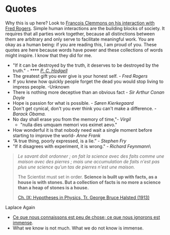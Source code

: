 # Quotes

Why this is up here?  Look to [Francois Clemmons on his interaction with Fred Rogers](https://www.youtube.com/watch?v=UD7Z-O7U33c). Simple human interactions are the building blocks of society. It requires that all parties work together, because all distinctions between them are arbitrary and only serve to facilitate meaningful work. You are okay as a human being: if you are reading this, I am proud of you. These quotes are here because words have power and these collections of words might inspire. I know that they did for me. &#x20;

* "If it can be destroyed by the truth, it deserves to be destroyed by the truth." -  **** [_P. C. Hodgell_](https://quoteinvestigator.com/2016/03/13/destroy/#:\~:text=Yudkowsky%20who%20is%20a%20researcher,by%20the%20truth%20should%20be.%E2%80%9D)
* The greatest gift you ever give is your honest self. - _Fred Rogers_
* If you knew how quickly people forget the dead you would stop living to impress people. -Unknown
* There is nothing more deceptive than an obvious fact - _Sir Arthur Conan Doyle_
* Hope is passion for what is possible. - _Søren Kierkegaard_
* Don't get cynical, don't you ever think you can't make a difference. - _Barack Obama._
* No day shall erase you from the memory of time,"- _Virgil_
  * "nulla dies umquam memori vos eximet aevo."
* How wonderful it is that nobody need wait a single moment before starting to improve the world- _Anne Frank_
* “A true thing, poorly expressed, is a lie.” - _Stephen Fry_
* "If it disagrees with experiment, it is wrong." - _Richard Feynmann_\




> _Le savant doit ordonner ; on fait la science avec des faits comme une maison avec des pierres ; mais une accumulation de faits n'est pas plus une science qu'un tas de pierres n'est une maison._
>
> The Scientist must set in order. **Science is built up with facts, as a house is with stones. But a collection of facts is no more a science than a heap of stones is a house.**
>
> [Ch. IX: Hypotheses in Physics, Tr. George Bruce Halsted (1913)](https://en.wikiquote.org/wiki/Henri\_Poincar%C3%A9)

Laplace Again&#x20;

* [Ce que nous connaissons est peu de chose; ce que nous ignorons est immense](https://todayinsci.com/L/Laplace\_Pierre/LaplacePierre-Quotations.htm).&#x20;
* What we know is not much. What we do not know is immense.




